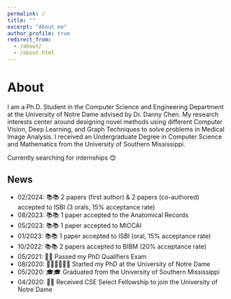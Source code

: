 ```yaml
---
permalink: /
title: ""
excerpt: "About me"
author_profile: true
redirect_from: 
  - /about/
  - /about.html
---
```


About
======

I am a Ph.D. Student in the Computer Science and Engineering Department at the University of Notre Dame advised by Dr. Danny Chen. My research interests center around designing novel methods using different Computer Vision, Deep Learning, and Graph Techniques to solve problems in Medical Image Analysis. I received an Undergraduate Degree in Computer Science and Mathematics from the University of Southern Mississippi.

Currently searching for internships 😊


News
------
* 02/2024: 📚📚 2 papers (first author) & 2 papers (co-authored)  accepted to ISBI (3 orals, 15% acceptance rate)
* 08/2023: 📚📚 1 paper accepted to the Anatomical Records
* 05/2023: 📚📚 1 paper accepted to MICCAI
* 01/2023: 📚📚 1 paper accepted to ISBI (oral, 15% acceptance rate)
* 10/2022: 📚📚 2 papers accepted to BIBM (20% acceptance rate)
* 05/2021: 🎉🎉 Passed my PhD Qualifiers Exam
* 08/2020: 🧑🏻‍🏫🧑🏻‍🏫 Started my PhD at the University of Notre Dame
* 05/2020: 🎓🎓 Graduated from the University of Southern Mississippi 
* 04/2020: 🎉🎉 Received CSE Select Fellowship to join the University of Notre Dame



